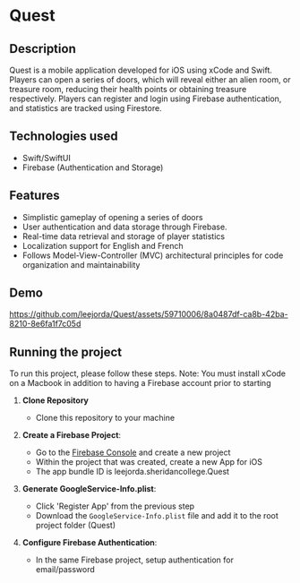 # Quest

## Description
Quest is a mobile application developed for iOS using xCode and Swift. Players can open a series of doors, which will reveal either an alien room, or treasure room, reducing their health points or obtaining treasure respectively. Players can register and login using Firebase authentication, and statistics are tracked using Firestore.

## Technologies used
- Swift/SwiftUI
- Firebase (Authentication and Storage)

## Features
- Simplistic gameplay of opening a series of doors
- User authentication and data storage through Firebase.
- Real-time data retrieval and storage of player statistics
- Localization support for English and French
- Follows Model-View-Controller (MVC) architectural principles for code organization and maintainability

## Demo
https://github.com/leejorda/Quest/assets/59710006/8a0487df-ca8b-42ba-8210-8e6fa1f7c05d

## Running the project
To run this project, please follow these steps.
Note: You must install xCode on a Macbook in addition to having a Firebase account prior to starting

1. **Clone Repository**
   - Clone this repository to your machine
     
1. **Create a Firebase Project**:
   - Go to the [Firebase Console](https://console.firebase.google.com/) and create a new project
   - Within the project that was created, create a new App for iOS
   - The app bundle ID is leejorda.sheridancollege.Quest

2. **Generate GoogleService-Info.plist**:
   - Click 'Register App' from the previous step
   - Download the `GoogleService-Info.plist` file and add it to the root project folder (Quest)
     
3. **Configure Firebase Authentication**:
   - In the same Firebase project, setup authentication for email/password
